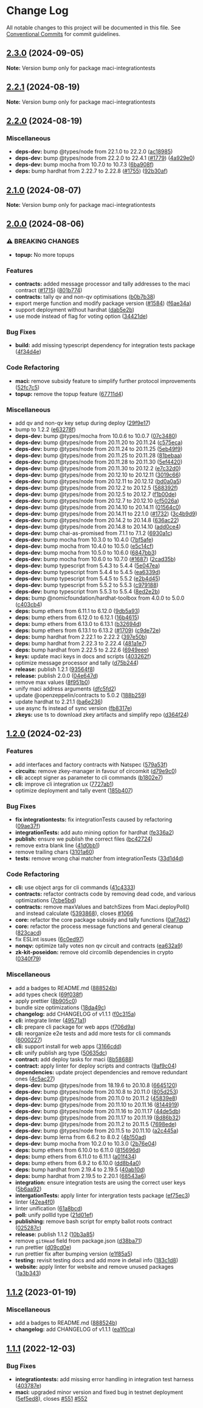 # Change Log

All notable changes to this project will be documented in this file.
See [Conventional Commits](https://conventionalcommits.org) for commit guidelines.

## [2.3.0](https://github.com/privacy-scaling-explorations/maci/compare/v2.2.1...v2.3.0) (2024-09-05)

**Note:** Version bump only for package maci-integrationtests





## [2.2.1](https://github.com/privacy-scaling-explorations/maci/compare/v2.2.0...v2.2.1) (2024-08-19)

**Note:** Version bump only for package maci-integrationtests





## [2.2.0](https://github.com/privacy-scaling-explorations/maci/compare/v2.1.0...v2.2.0) (2024-08-19)


### Miscellaneous

* **deps-dev:** bump @types/node from 22.1.0 to 22.2.0 ([ac18985](https://github.com/privacy-scaling-explorations/maci/commit/ac189852bf6abb787736c474ad87927afaa5163c))
* **deps-dev:** bump @types/node from 22.2.0 to 22.4.1 ([#1779](https://github.com/privacy-scaling-explorations/maci/issues/1779)) ([4a929e0](https://github.com/privacy-scaling-explorations/maci/commit/4a929e0b9a5c4de5ac0345e742668a3400798867))
* **deps-dev:** bump mocha from 10.7.0 to 10.7.3 ([6ba908f](https://github.com/privacy-scaling-explorations/maci/commit/6ba908f5f78628aa6afe973b3d71ae54ff08c735))
* **deps:** bump hardhat from 2.22.7 to 2.22.8 ([#1755](https://github.com/privacy-scaling-explorations/maci/issues/1755)) ([92b30af](https://github.com/privacy-scaling-explorations/maci/commit/92b30af1c18f8261235c26f61de6004287107351))



## [2.1.0](https://github.com/privacy-scaling-explorations/maci/compare/v2.0.0...v2.1.0) (2024-08-07)

**Note:** Version bump only for package maci-integrationtests





## [2.0.0](https://github.com/privacy-scaling-explorations/maci/compare/v1.2.0...v2.0.0) (2024-08-06)


### ⚠ BREAKING CHANGES

* **topup:** No more topups

### Features

* **contracts:** added message processor and tally addresses to the maci contract ([#1715](https://github.com/privacy-scaling-explorations/maci/issues/1715)) ([801b774](https://github.com/privacy-scaling-explorations/maci/commit/801b7747852a63885ed8d6ae43d81260dab9c76f))
* **contracts:** tally qv and non-qv optimisations ([b0b7b38](https://github.com/privacy-scaling-explorations/maci/commit/b0b7b38bf008e8a542b550c75ada40ac21854944))
* export merge function and modify package version ([#1584](https://github.com/privacy-scaling-explorations/maci/issues/1584)) ([f6ae34a](https://github.com/privacy-scaling-explorations/maci/commit/f6ae34a3f9ea375cd5dac8f0ce8618e33509f8ad))
* support deployment without hardhat ([dab5e2b](https://github.com/privacy-scaling-explorations/maci/commit/dab5e2b0c05f00d4ede53b67ea118d05a952c5c3))
* use mode instead of flag for voting option ([34421de](https://github.com/privacy-scaling-explorations/maci/commit/34421deb4da54da732cd34d868e76e04a5eea501))


### Bug Fixes

* **build:** add missing typescript dependency for integration tests package ([4f34d4e](https://github.com/privacy-scaling-explorations/maci/commit/4f34d4e6d8bb587fb1ec4c861a583055d5afa2e0))


### Code Refactoring

* **maci:** remove subsidy feature to simplify further protocol improvements ([52fc7c5](https://github.com/privacy-scaling-explorations/maci/commit/52fc7c5b8f2d389868bca6171ffd15a94b1d1659))
* **topup:** remove the topup feature ([67711d4](https://github.com/privacy-scaling-explorations/maci/commit/67711d44058831302d4556f12d1972ffacede653))


### Miscellaneous

* add qv and non-qv key setup during deploy ([29f9e17](https://github.com/privacy-scaling-explorations/maci/commit/29f9e173e788105b420b2ec0ea4f40d423b27685))
* bump to 1.2.2 ([e63278f](https://github.com/privacy-scaling-explorations/maci/commit/e63278f71937a1fa908ec8f4be2d43114701c134))
* **deps-dev:** bump @types/mocha from 10.0.6 to 10.0.7 ([07c3480](https://github.com/privacy-scaling-explorations/maci/commit/07c3480efc40ad1d3f651b78cd7c3aaeee8d7f8a))
* **deps-dev:** bump @types/node from 20.11.20 to 20.11.24 ([c575eca](https://github.com/privacy-scaling-explorations/maci/commit/c575eca7c54c262764ce794a919f3b1d58d7d8e7))
* **deps-dev:** bump @types/node from 20.11.24 to 20.11.25 ([5eb49f9](https://github.com/privacy-scaling-explorations/maci/commit/5eb49f9090fc6db3a80ad2d63548d93430ff7645))
* **deps-dev:** bump @types/node from 20.11.25 to 20.11.28 ([81bebaa](https://github.com/privacy-scaling-explorations/maci/commit/81bebaa880cbc15b8c8445d412b9fc9d89580e67))
* **deps-dev:** bump @types/node from 20.11.28 to 20.11.30 ([5ef4420](https://github.com/privacy-scaling-explorations/maci/commit/5ef44209d16cd441067fb67201daa61cf968382d))
* **deps-dev:** bump @types/node from 20.11.30 to 20.12.2 ([e7c32d0](https://github.com/privacy-scaling-explorations/maci/commit/e7c32d0ddd506727f229d950239a116961bbe1a0))
* **deps-dev:** bump @types/node from 20.12.10 to 20.12.11 ([3019c66](https://github.com/privacy-scaling-explorations/maci/commit/3019c66eb70e54b376e9464417e073bd98d96b6a))
* **deps-dev:** bump @types/node from 20.12.11 to 20.12.12 ([bd0a0a5](https://github.com/privacy-scaling-explorations/maci/commit/bd0a0a5a1ec685542c2af4f6962186176d5453ba))
* **deps-dev:** bump @types/node from 20.12.2 to 20.12.5 ([588392f](https://github.com/privacy-scaling-explorations/maci/commit/588392f2f773addce0204f236fc26981ead1f7bb))
* **deps-dev:** bump @types/node from 20.12.5 to 20.12.7 ([f1b00de](https://github.com/privacy-scaling-explorations/maci/commit/f1b00deb29788e390dcecd5b1741339f96f06f73))
* **deps-dev:** bump @types/node from 20.12.7 to 20.12.10 ([cf5026a](https://github.com/privacy-scaling-explorations/maci/commit/cf5026a42a41c0078467fb477fdd51a2afb31e1f))
* **deps-dev:** bump @types/node from 20.14.10 to 20.14.11 ([01564c0](https://github.com/privacy-scaling-explorations/maci/commit/01564c0503379ca65ce90ea77fdc5ebcd9ae81c5))
* **deps-dev:** bump @types/node from 20.14.11 to 22.1.0 ([#1732](https://github.com/privacy-scaling-explorations/maci/issues/1732)) ([3c4b9d9](https://github.com/privacy-scaling-explorations/maci/commit/3c4b9d9c9eb7439c4ea9791e4388ff586530be50))
* **deps-dev:** bump @types/node from 20.14.2 to 20.14.8 ([636ac22](https://github.com/privacy-scaling-explorations/maci/commit/636ac22bd29d12e5af7f69c7dd639d0223595992))
* **deps-dev:** bump @types/node from 20.14.8 to 20.14.10 ([add0ce4](https://github.com/privacy-scaling-explorations/maci/commit/add0ce4e406fea4bfe2b839facc6a0a33b3fe3bf))
* **deps-dev:** bump chai-as-promised from 7.1.1 to 7.1.2 ([6930a1c](https://github.com/privacy-scaling-explorations/maci/commit/6930a1c6590f0b8d9971ac38bf06d44f90b88760))
* **deps-dev:** bump mocha from 10.3.0 to 10.4.0 ([7bf5afe](https://github.com/privacy-scaling-explorations/maci/commit/7bf5afe954bcb6b34dbe7f109c9c7e8d5396f1b2))
* **deps-dev:** bump mocha from 10.4.0 to 10.5.0 ([e5c14cf](https://github.com/privacy-scaling-explorations/maci/commit/e5c14cf01e9b5beb6232e80345121dbb47190fd0))
* **deps-dev:** bump mocha from 10.5.0 to 10.6.0 ([6847bb3](https://github.com/privacy-scaling-explorations/maci/commit/6847bb374893672bf7e809fc80d124e2d874b784))
* **deps-dev:** bump mocha from 10.6.0 to 10.7.0 ([#1687](https://github.com/privacy-scaling-explorations/maci/issues/1687)) ([2cad35b](https://github.com/privacy-scaling-explorations/maci/commit/2cad35bab133af79f77ea9c19098d3561ba06f69))
* **deps-dev:** bump typescript from 5.4.3 to 5.4.4 ([5e047ea](https://github.com/privacy-scaling-explorations/maci/commit/5e047eaa96d508addf34e35764ddaf4deb221593))
* **deps-dev:** bump typescript from 5.4.4 to 5.4.5 ([ea6339d](https://github.com/privacy-scaling-explorations/maci/commit/ea6339da96dda38a931cb6d39615c9267ca45b81))
* **deps-dev:** bump typescript from 5.4.5 to 5.5.2 ([e2b4d45](https://github.com/privacy-scaling-explorations/maci/commit/e2b4d45235c82bba349d959a164442cae90ad97f))
* **deps-dev:** bump typescript from 5.5.2 to 5.5.3 ([c979188](https://github.com/privacy-scaling-explorations/maci/commit/c979188358becfc4b434a2f73331e640ce595846))
* **deps-dev:** bump typescript from 5.5.3 to 5.5.4 ([8ed2e2b](https://github.com/privacy-scaling-explorations/maci/commit/8ed2e2b109a950137dd289aa7d3eca4268079272))
* **deps:** bump @nomicfoundation/hardhat-toolbox from 4.0.0 to 5.0.0 ([c403cb4](https://github.com/privacy-scaling-explorations/maci/commit/c403cb4b9c27e15958493a6d19555161ecef743c))
* **deps:** bump ethers from 6.11.1 to 6.12.0 ([9db5a93](https://github.com/privacy-scaling-explorations/maci/commit/9db5a93d32396d80b76e2d20d1af529e6a97292a))
* **deps:** bump ethers from 6.12.0 to 6.12.1 ([16b4615](https://github.com/privacy-scaling-explorations/maci/commit/16b46159a132abb82b4659c424a065bb418bd31e))
* **deps:** bump ethers from 6.13.0 to 6.13.1 ([b32694d](https://github.com/privacy-scaling-explorations/maci/commit/b32694da7aa60e0215daa56d2b64ed5e5f8d9d45))
* **deps:** bump ethers from 6.13.1 to 6.13.2 ([#1709](https://github.com/privacy-scaling-explorations/maci/issues/1709)) ([c9de72e](https://github.com/privacy-scaling-explorations/maci/commit/c9de72eead282027cc9dcab0edd9170a0fbe5a2e))
* **deps:** bump hardhat from 2.22.1 to 2.22.2 ([397e50b](https://github.com/privacy-scaling-explorations/maci/commit/397e50b6ded4cc81ce299747b2847254af7ea1ce))
* **deps:** bump hardhat from 2.22.3 to 2.22.4 ([481a1e7](https://github.com/privacy-scaling-explorations/maci/commit/481a1e7a83ad8984880a98aa09824b3dc689acd9))
* **deps:** bump hardhat from 2.22.5 to 2.22.6 ([6949eee](https://github.com/privacy-scaling-explorations/maci/commit/6949eee8717c16c129b15c570283ea58ce39ec33))
* **keys:** update maci keys in docs and scripts ([403262f](https://github.com/privacy-scaling-explorations/maci/commit/403262f3941a2b4e41b9cc05cc8dc340ebe5e759))
* optimize message processor and tally ([d75b244](https://github.com/privacy-scaling-explorations/maci/commit/d75b2446c2ee012d146afe8d7bc423f5b94e4579))
* **release:** publish 1.2.1 ([93564f8](https://github.com/privacy-scaling-explorations/maci/commit/93564f8a98baa0fee65db16e2e40209d9ac1b3ae))
* **release:** publish 2.0.0 ([04e647d](https://github.com/privacy-scaling-explorations/maci/commit/04e647d231df34952569ad6ff802e0b2333eb658))
* remove max values ([8f951b0](https://github.com/privacy-scaling-explorations/maci/commit/8f951b0fcc73212d99d3ddc962fbaa9788471fb6))
* unify maci address arguments ([dfc5fd2](https://github.com/privacy-scaling-explorations/maci/commit/dfc5fd2050f60e869c940d656ed66c895dc23fe5))
* update @openzeppelin/contracts to 5.0.2 ([188b259](https://github.com/privacy-scaling-explorations/maci/commit/188b25990124ac69bf7796d2c1907a797e095481))
* update hardhat to 2.21.1 ([ba6e236](https://github.com/privacy-scaling-explorations/maci/commit/ba6e236be14ff9b29126e887c9d552bc207e7467))
* use async fs instead of sync version ([fb8317e](https://github.com/privacy-scaling-explorations/maci/commit/fb8317ef3943a8434083de6e1b0f9469f15dd113))
* **zkeys:** use ts to download zkey artifacts and simplify repo ([d364f24](https://github.com/privacy-scaling-explorations/maci/commit/d364f24c074a860744d10ed62eae73c58f8c3250))



## [1.2.0](https://github.com/privacy-scaling-explorations/maci/compare/v1.1.1...v1.2.0) (2024-02-23)


### Features

* add interfaces and factory contracts with Natspec ([579a53f](https://github.com/privacy-scaling-explorations/maci/commit/579a53f1f9a501e95fbfb064d39272c57a9e4f21))
* **circuits:** remove zkey-manager in favour of circomkit ([d79e9c0](https://github.com/privacy-scaling-explorations/maci/commit/d79e9c0ee18df27c3bd3e5e49924db21303d1c45))
* **cli:** accept signer as parameter to cli commands ([b1802e7](https://github.com/privacy-scaling-explorations/maci/commit/b1802e79ac853aa796ba7078e994683b0db35061))
* **cli:** improve cli integration ux ([7727ab1](https://github.com/privacy-scaling-explorations/maci/commit/7727ab1d99096b296d6c3f25956b0465d036aa4d))
* optimize deployment and tally event ([185b407](https://github.com/privacy-scaling-explorations/maci/commit/185b407df6db0484824b99286a6b0e866a7345bf))


### Bug Fixes

* **fix integrationtests:** fix integrationTests caused by refactoring ([09ae37f](https://github.com/privacy-scaling-explorations/maci/commit/09ae37fd63db7ee75b977d33e67ded050ce7441d))
* **integrationTests:** add auto mining option for hardhat ([fe336a2](https://github.com/privacy-scaling-explorations/maci/commit/fe336a269c62b3b8dc40b9c387ca1796759be49b))
* **publish:** ensure we publish the correct files ([bc42724](https://github.com/privacy-scaling-explorations/maci/commit/bc42724b34cf0c047c5692fbf477ed013a102aee))
* remove extra blank line ([41d0bb1](https://github.com/privacy-scaling-explorations/maci/commit/41d0bb198176047d699666cd427eae12d1eb1e75))
* remove trailing chars ([3101a60](https://github.com/privacy-scaling-explorations/maci/commit/3101a6016ebda3385273b47b2de33f5fd9c1221f))
* **tests:** remove wrong chai matcher from integrationTests ([33d1d4d](https://github.com/privacy-scaling-explorations/maci/commit/33d1d4d726594eed1a27f2ef851daf5f65a36c9e))


### Code Refactoring

* **cli:** use object args for cli commands ([41c4333](https://github.com/privacy-scaling-explorations/maci/commit/41c4333f8471b6a9ed616e5081dd99684b458b51))
* **contracts:** refactor contracts code by removing dead code, and various optimizations ([7cbe5bd](https://github.com/privacy-scaling-explorations/maci/commit/7cbe5bd67dbfe98b46b485a75361a6cc3badb7ff))
* **contracts:** remove maxValues and batchSizes from Maci.deployPoll() and instead calculate ([5393868](https://github.com/privacy-scaling-explorations/maci/commit/5393868efa270d9308e78c96e9bf6a7e8d63f3b6)), closes [#1066](https://github.com/privacy-scaling-explorations/maci/issues/1066)
* **core:** refactor the core package subsidy and tally functions ([0af7dd2](https://github.com/privacy-scaling-explorations/maci/commit/0af7dd2d448c4796c3872665d43654343f9fc3e3))
* **core:** refactor the process message functions and general cleanup ([823cacd](https://github.com/privacy-scaling-explorations/maci/commit/823cacd8659281b8390b74c8d765b23ee7a83a80))
* fix ESLint issues ([6c0ed97](https://github.com/privacy-scaling-explorations/maci/commit/6c0ed97c0976a81b5e5506699d550ec93a553cb8))
* **nonqv:** optimize tally votes non qv circuit and contracts ([ea632a9](https://github.com/privacy-scaling-explorations/maci/commit/ea632a97862c4304c764f511ab480b3664224b5f))
* **zk-kit-poseidon:** remove old circomlib dependencies in crypto ([0340f79](https://github.com/privacy-scaling-explorations/maci/commit/0340f7960a2214410d8885541ac542419a980a34))


### Miscellaneous

* add a badges to README.md ([888524b](https://github.com/privacy-scaling-explorations/maci/commit/888524baae82d56edbf0c794e587de174906c34c))
* add types check ([69f038f](https://github.com/privacy-scaling-explorations/maci/commit/69f038f55e6c740d43b8b5376db999bcf92de845))
* apply prettier ([8b905c0](https://github.com/privacy-scaling-explorations/maci/commit/8b905c0948d4a1f950653c6812067ec98ebfcbc8))
* bundle size optimizations ([18da49c](https://github.com/privacy-scaling-explorations/maci/commit/18da49c791e53350158659df8248d48af8e80f6d))
* **changelog:** add CHANGELOG of v1.1.1 ([f0c315a](https://github.com/privacy-scaling-explorations/maci/commit/f0c315a4c1b86f88839f2dbe4c4b9f59193f7be4))
* **cli:** integrate linter ([49571a1](https://github.com/privacy-scaling-explorations/maci/commit/49571a1199a8a027c64a7c39bd21f46a3a268f43))
* **cli:** prepare cli package for web apps ([f706d9a](https://github.com/privacy-scaling-explorations/maci/commit/f706d9aa5689f58e646650d92b188f27e5beb4d8))
* **cli:** reorganize e2e tests and add more tests for cli commands ([6000227](https://github.com/privacy-scaling-explorations/maci/commit/6000227231bee3917686b64685c14ca329fcf38b))
* **cli:** support install for web apps ([3166cdd](https://github.com/privacy-scaling-explorations/maci/commit/3166cdd249450c36f069e0d9703980902339eb54))
* **cli:** unify publish arg type ([50635dc](https://github.com/privacy-scaling-explorations/maci/commit/50635dc429f8784dde3815d91384c3d67eae8f85))
* **contract:** add deploy tasks for maci ([8b58688](https://github.com/privacy-scaling-explorations/maci/commit/8b586889033c0703b6358ddda78753725b8d07c9))
* **contract:** apply linter for deploy scripts and contracts ([9af9c04](https://github.com/privacy-scaling-explorations/maci/commit/9af9c0497a2491eaf89fbff475cf0f60bc04f59c))
* **dependencies:** update project dependencies and remove redundant ones ([4c5ac27](https://github.com/privacy-scaling-explorations/maci/commit/4c5ac27767492c9867a6e2ab2acd6b10fe132847))
* **deps-dev:** bump @types/node from 18.19.6 to 20.10.8 ([6645120](https://github.com/privacy-scaling-explorations/maci/commit/664512038212d36d40799e8c4787847735bd7d82))
* **deps-dev:** bump @types/node from 20.10.8 to 20.11.0 ([805d253](https://github.com/privacy-scaling-explorations/maci/commit/805d2536a54478c51403362419ecad0b6ab736a7))
* **deps-dev:** bump @types/node from 20.11.0 to 20.11.2 ([45839e8](https://github.com/privacy-scaling-explorations/maci/commit/45839e8c2668ec56ea06221758605f88029ea8a1))
* **deps-dev:** bump @types/node from 20.11.10 to 20.11.16 ([8144919](https://github.com/privacy-scaling-explorations/maci/commit/8144919939f7d9a841eb6fce7182628cedbf8746))
* **deps-dev:** bump @types/node from 20.11.16 to 20.11.17 ([44de5db](https://github.com/privacy-scaling-explorations/maci/commit/44de5db0c25a5fdfd5c13c397f49edb7185bf1f5))
* **deps-dev:** bump @types/node from 20.11.17 to 20.11.19 ([8d86b32](https://github.com/privacy-scaling-explorations/maci/commit/8d86b32ef70b89f4239aad3903fd36937cf6a90f))
* **deps-dev:** bump @types/node from 20.11.2 to 20.11.5 ([7698ede](https://github.com/privacy-scaling-explorations/maci/commit/7698edef2b95bc017e54c1fc0d796ccc9da3de85))
* **deps-dev:** bump @types/node from 20.11.5 to 20.11.10 ([a2c445a](https://github.com/privacy-scaling-explorations/maci/commit/a2c445a295e792e421f6c1537b2b21f8a7648683))
* **deps-dev:** bump lerna from 6.6.2 to 8.0.2 ([4b150ad](https://github.com/privacy-scaling-explorations/maci/commit/4b150ade7c4fbaf88eb0e1f629cec6749377706d))
* **deps-dev:** bump mocha from 10.2.0 to 10.3.0 ([2b76e04](https://github.com/privacy-scaling-explorations/maci/commit/2b76e0445f5da5864a335352f66eac33c070ab29))
* **deps:** bump ethers from 6.10.0 to 6.11.0 ([815696d](https://github.com/privacy-scaling-explorations/maci/commit/815696de4268c41e466ab6794215807a38906938))
* **deps:** bump ethers from 6.11.0 to 6.11.1 ([a01f434](https://github.com/privacy-scaling-explorations/maci/commit/a01f434451a377447052518236a23ad3c9051d17))
* **deps:** bump ethers from 6.9.2 to 6.10.0 ([dd8b4a0](https://github.com/privacy-scaling-explorations/maci/commit/dd8b4a048c013f28be175cc0db17fe5fc45d5976))
* **deps:** bump hardhat from 2.19.4 to 2.19.5 ([40ab10d](https://github.com/privacy-scaling-explorations/maci/commit/40ab10defff0a538aefa81d67fd6ce04b69f5eb6))
* **deps:** bump hardhat from 2.19.5 to 2.20.1 ([68543a6](https://github.com/privacy-scaling-explorations/maci/commit/68543a6886b2836c42fd18b77f9e98f322fb971e))
* **integration:** ensure integration tests are using the correct user keys ([5b6aa92](https://github.com/privacy-scaling-explorations/maci/commit/5b6aa9255907cd0e02f692ad7d8487f9bd9a70f3))
* **intergationTests:** apply linter for intergration tests package ([ef75ec3](https://github.com/privacy-scaling-explorations/maci/commit/ef75ec37b2b4e000ad4b3fcdbdf85ba822690512))
* linter ([42ea4f0](https://github.com/privacy-scaling-explorations/maci/commit/42ea4f0ae8b342f6bd5ca5ac86f1bdd143978324))
* linter unification ([61a8bcd](https://github.com/privacy-scaling-explorations/maci/commit/61a8bcd915fd3e4b4da3c00d40704d892c02f51b))
* **poll:** unify pollId type ([21d01ef](https://github.com/privacy-scaling-explorations/maci/commit/21d01efc565df74ea8b71dfeeead60be5a07db56))
* **publishing:** remove bash script for empty ballot roots contract ([025287c](https://github.com/privacy-scaling-explorations/maci/commit/025287c778547e0acb1582532f3412e022cca6fa))
* **release:** publish 1.1.2 ([10b3a85](https://github.com/privacy-scaling-explorations/maci/commit/10b3a85cc9b53c0fc1ccdf54221a48ec8d6efe0d))
* remove `gitHead` field from package.json ([d38ba71](https://github.com/privacy-scaling-explorations/maci/commit/d38ba71301469f350b3d80eab5bf94e779dda9cc))
* run prettier ([d09cd0e](https://github.com/privacy-scaling-explorations/maci/commit/d09cd0e01ac747245307ceec5343d9ed30d7a6f0))
* run prettier fix after bumping version ([e1f85a5](https://github.com/privacy-scaling-explorations/maci/commit/e1f85a53bbb72696b6998af5406748fd18df4701))
* **testing:** revisit testing docs and add more in detail info ([183c1d8](https://github.com/privacy-scaling-explorations/maci/commit/183c1d8361bdf3a192a212ef610ae7855c96c587))
* **website:** apply linter for website and remove unused packages ([1a3b343](https://github.com/privacy-scaling-explorations/maci/commit/1a3b343948f9f48ed4948a5ade63b4b55645f4ab))



## [1.1.2](https://github.com/gurrpi/maci/compare/v1.1.1...v1.1.2) (2023-01-19)

### Miscellaneous

- add a badges to README.md ([888524b](https://github.com/gurrpi/maci/commit/888524baae82d56edbf0c794e587de174906c34c))
- **changelog:** add CHANGELOG of v1.1.1 ([ea1f0ca](https://github.com/gurrpi/maci/commit/ea1f0ca93f1618df0ba046f1f01b2abad57e0ee1))

## [1.1.1](https://github.com/gurrpi/maci/compare/v1.1.0...v1.1.1) (2022-12-03)

### Bug Fixes

- **integrationtests:** add missing error handling in integration test harness ([403787e](https://github.com/gurrpi/maci/commit/403787e197f5188270d9ed0da52abbba9d0db7d1))
- **maci:** upgraded minor version and fixed bug in testnet deployment ([5ef5ed8](https://github.com/gurrpi/maci/commit/5ef5ed842360277ac823c6919e171d0c51ff5702)), closes [#551](https://github.com/gurrpi/maci/issues/551) [#552](https://github.com/gurrpi/maci/issues/552)
